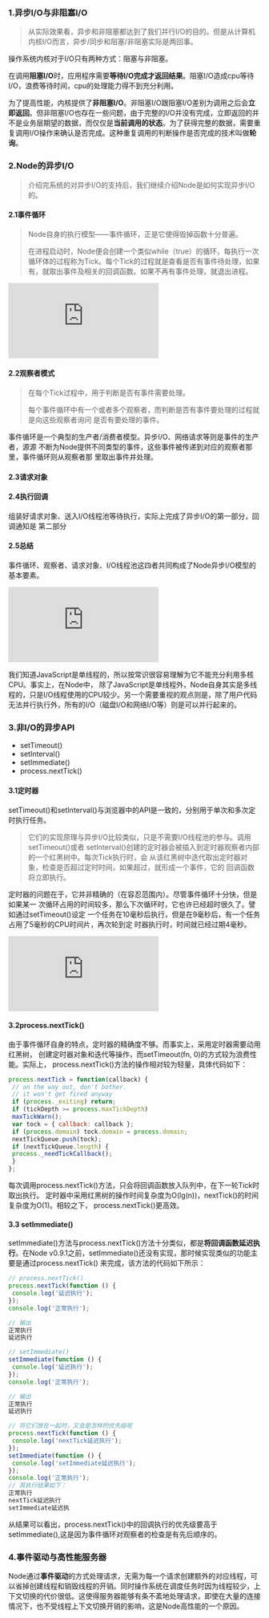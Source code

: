 ### 1.异步I/O与非阻塞I/O

> 从实际效果看，异步和非阻塞都达到了我们并行I/O的目的。但是从计算机内核I/O而言，异步/同步和阻塞/非阻塞实际是两回事。

操作系统内核对于I/O只有两种方式：阻塞与非阻塞。

在调用**阻塞I/O**时，应用程序需要**等待I/O完成才返回结果**。阻塞I/O造成cpu等待I/O，浪费等待时间，cpu的处理能力得不到充分利用。

为了提高性能，内核提供了**非阻塞I/O**。非阻塞I/O跟阻塞I/O差别为调用之后会**立即返回**。但非阻塞I/O也存在一些问题，由于完整的I/O并没有完成，立即返回的并不是业务层期望的数据，而仅仅是**当前调用的状态**。为了获得完整的数据，需要重复调用I/O操作来确认是否完成。这种重复调用的判断操作是否完成的技术叫做**轮询**。

### 2.Node的异步I/O

> 介绍完系统的对异步I/O的支持后，我们继续介绍Node是如何实现异步I/O的。

#### 2.1事件循环

> Node自身的执行模型——事件循环，正是它使得毁掉函数十分普遍。
>
> 在进程启动时，Node便会创建一个类似while（true）的循环，每执行一次循环体的过程称为Tick。每个Tick的过程就是查看是否有事件待处理，如果有，就取出事件及相关的回调函数。如果不再有事件处理，就退出进程。

![](http://showdoc.hongqiaomall.com.cn/server/index.php?s=/api/attachment/visitFile/sign/d87d1cad6e5d46e73dae7be448ecf5a4&showdoc=.jpg)

#### 2.2观察者模式

> 在每个Tick过程中，用于判断是否有事件需要处理。
>
> 每个事件循环中有一个或者多个观察者，而判断是否有事件要处理的过程就是向这些观察者询问
> 是否有要处理的事件。

事件循环是一个典型的生产者/消费者模型。异步I/O、网络请求等则是事件的生产者，源源
不断为Node提供不同类型的事件，这些事件被传递到对应的观察者那里，事件循环则从观察者那
里取出事件并处理。

#### 2.3请求对象

#### 2.4执行回调

组装好请求对象、送入I/O线程池等待执行，实际上完成了异步I/O的第一部分，回调通知是
第二部分

#### 2.5总结

事件循环、观察者、请求对象、I/O线程池这四者共同构成了Node异步I/O模型的基本要素。

![](http://showdoc.hongqiaomall.com.cn/server/index.php?s=/api/attachment/visitFile/sign/9a0313fa19a8b1c435af1723e7fe3b05&showdoc=.jpg)

我们知道JavaScript是单线程的，所以按常识很容易理解为它不能充分利用多核CPU。事实上，在Node中，
除了JavaScript是单线程外，Node自身其实是多线程的，只是I/O线程使用的CPU较少。另一个需要重视的观点则是，除了用户代码无法并行执行外，所有的I/O（磁盘I/O和网络I/O等）则是可以并行起来的。

### 3.非I/O的异步API

- setTimeout()
- setInterval()
- setImmediate()
- process.nextTick()

#### 3.1定时器

setTimeout()和setInterval()与浏览器中的API是一致的，分别用于单次和多次定时执行任务。

> 它们的实现原理与异步I/O比较类似，只是不需要I/O线程池的参与。调用setTimeout()或者
> setInterval()创建的定时器会被插入到定时器观察者内部的一个红黑树中。每次Tick执行时，会
> 从该红黑树中迭代取出定时器对象，检查是否超过定时时间，如果超过，就形成一个事件，它的
> 回调函数将立即执行。

定时器的问题在于，它并非精确的（在容忍范围内）。尽管事件循环十分快，但是如果某一
次循环占用的时间较多，那么下次循环时，它也许已经超时很久了。譬如通过setTimeout()设定
一个任务在10毫秒后执行，但是在9毫秒后，有一个任务占用了5毫秒的CPU时间片，再次轮到定
时器执行时，时间就已经过期4毫秒。

![](http://showdoc.hongqiaomall.com.cn/server/index.php?s=/api/attachment/visitFile/sign/f17f24392c326df5753fc8bf8cd0a8ce&showdoc=.jpg)



#### 3.2process.nextTick()

由于事件循环自身的特点，定时器的精确度不够。而事实上，采用定时器需要动用红黑树，
创建定时器对象和迭代等操作，而setTimeout(fn, 0)的方式较为浪费性能。实际上，
process.nextTick()方法的操作相对较为轻量，具体代码如下：

```js
process.nextTick = function(callback) { 
 // on the way out, don't bother. 
 // it won't get fired anyway 
 if (process._exiting) return; 
 if (tickDepth >= process.maxTickDepth) 
 maxTickWarn(); 
 var tock = { callback: callback }; 
 if (process.domain) tock.domain = process.domain; 
 nextTickQueue.push(tock); 
 if (nextTickQueue.length) { 
 process._needTickCallback(); 
 } 
}; 

```

每次调用process.nextTick()方法，只会将回调函数放入队列中，在下一轮Tick时取出执行。
定时器中采用红黑树的操作时间复杂度为O(lg(n))，nextTick()的时间复杂度为O(1)。相较之下，
process.nextTick()更高效。

#### 3.3 setImmediate()

setImmediate()方法与process.nextTick()方法十分类似，都是**将回调函数延迟执行**。在Node 
v0.9.1之前，setImmediate()还没有实现，那时候实现类似的功能主要是通过process.nextTick()
来完成，该方法的代码如下所示：

```js
// process.nextTick()
process.nextTick(function () { 
 console.log('延迟执行'); 
}); 
console.log('正常执行'); 

// 输出
正常执行
延迟执行

// setImmediate()
setImmediate(function () { 
 console.log('延迟执行'); 
}); 
console.log('正常执行'); 

// 输出
正常执行
延迟执行

// 将它们放在一起时，又会是怎样的优先级呢
process.nextTick(function () { 
 console.log('nextTick延迟执行'); 
}); 
setImmediate(function () { 
 console.log('setImmediate延迟执行'); 
}); 
console.log('正常执行'); 
// 其执行结果如下：
正常执行
nextTick延迟执行
setImmediate延迟执
```

从结果可以看出，process.nextTick()中的回调执行的优先级要高于setImmediate(),这是因为事件循环对观察者的检查是有先后顺序的。

### 4.事件驱动与高性能服务器

Node通过**事件驱动**的方式处理请求，无需为每一个请求创建额外的对应线程，可以省掉创建线程和销毁线程的开销。同时操作系统在调度任务时因为线程较少，上下文切换的代价很低。这使得服务器能够有条不紊地处理请求，即使在大量的连接情况下，也不受线程上下文切换开销的影响，这是Node高性能的一个原因。


